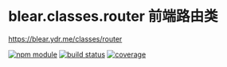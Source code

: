 # blear.classes.router 前端路由类

<https://blear.ydr.me/classes/router>


[![npm module][npm-img]][npm-url]
[![build status][travis-img]][travis-url]
[![coverage][coveralls-img]][coveralls-url]

[travis-img]: https://img.shields.io/travis/blearjs/blear.classes.router/master.svg?maxAge=2592000&style=flat-square
[travis-url]: https://travis-ci.org/blearjs/blear.classes.router

[npm-img]: https://img.shields.io/npm/v/blear.classes.router.svg?maxAge=2592000&style=flat-square
[npm-url]: https://www.npmjs.com/package/blear.classes.router

[coveralls-img]: https://img.shields.io/coveralls/blearjs/blear.classes.router/master.svg?maxAge=2592000&style=flat-square
[coveralls-url]: https://coveralls.io/github/blearjs/blear.classes.router?branch=master


